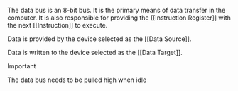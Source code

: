 The data bus is an 8-bit bus. It is the primary means of data transfer in the computer. It is also responsible for providing the [[Instruction Register]] with the next [[Instruction]] to execute.

Data is provided by the device selected as the [[Data Source]].

Data is written to the device selected as the [[Data Target]].

>[!important]
>The data bus needs to be pulled high when idle
